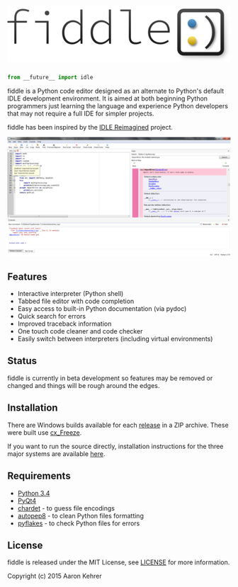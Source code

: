 # ![logo](./media/fiddle_logo_128.png)

```python
from __future__ import idle
```

fiddle is a Python code editor designed as an alternate to Python's default IDLE development environment. It is aimed
at both beginning Python programmers just learning the language and experience Python developers that may not require a
full IDE for simpler projects.

fiddle has been inspired by the [IDLE Reimagined](https://github.com/asweigart/idle-reimagined) project.

![0.2dev](./media/fiddle_0.3dev_main.png)

## Features
 - Interactive interpreter (Python shell)
 - Tabbed file editor with code completion
 - Easy access to built-in Python documentation (via pydoc)
 - Quick search for errors
 - Improved traceback information
 - One touch code cleaner and code checker
 - Easily switch between interpreters (including virtual environments)

## Status
fiddle is currently in beta development so features may be removed or changed and things will be rough around the
edges.

## Installation
There are Windows builds available for each [release](https://github.com/akehrer/fiddle/releases) in a ZIP
archive. These were built use [cx_Freeze](http://cx-freeze.sourceforge.net/).

If you want to run the source directly, installation instructions for the three major systems are available
[here](https://github.com/akehrer/fiddle/wiki/Installation).

## Requirements
 - [Python 3.4](https://www.python.org/downloads/)
 - [PyQt4](https://www.riverbankcomputing.com/software/pyqt/download)
 - [chardet](https://pypi.python.org/pypi/chardet) - to guess file encodings
 - [autopep8](https://pypi.python.org/pypi/autopep8) - to clean Python files formatting
 - [pyflakes](https://pypi.python.org/pypi/pyflakes) - to check Python files for errors


## License
fiddle is released under the MIT License, see [LICENSE](./LICENSE) for more information.

Copyright (c) 2015 Aaron Kehrer
